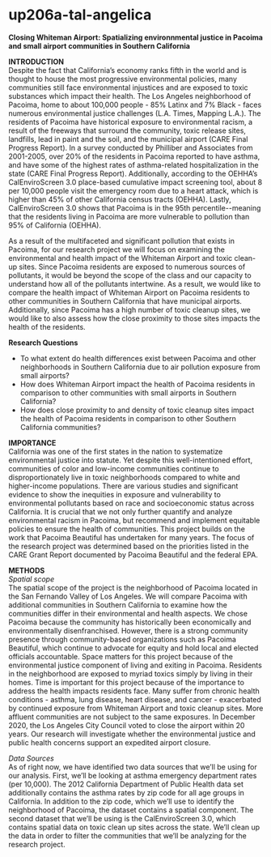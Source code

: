 # up206a-tal-angelica

**Closing Whiteman Airport: Spatializing environnmental justice in Pacoima and small airport communities in Southern California**

**INTRODUCTION**   
Despite the fact that California’s economy ranks fifth in the world and is thought to house the most progressive environmental policies, many communities still face environmental injustices and are exposed to toxic substances which impact their health. The Los Angeles neighborhood of Pacoima, home to about 100,000 people - 85% Latinx and 7% Black - faces numerous environmental justice challenges (L.A. Times, Mapping L.A.). The residents of Pacoima have historical exposure to environmental racism, a result of the freeways that surround the community, toxic release sites, landfills, lead in paint and the soil, and the municipal airport (CARE Final Progress Report). In a survey conducted by Philliber and Associates from 2001-2005, over 20% of the residents in Pacoima reported to have asthma, and have some of the highest rates of asthma-related hospitalization in the state (CARE Final Progress Report). Additionally, according to the OEHHA’s CalEnviroScreen 3.0 place-based cumulative impact screening tool, about 8 per 10,000 people visit the emergency room due to a heart attack, which is higher than 45% of other California census tracts (OEHHA). Lastly, CalEnviroScreen 3.0 shows that Pacoima is in the 95th percentile--meaning that the residents living in Pacoima are more vulnerable to pollution than 95% of California (OEHHA).

As a result of the multifaceted and significant pollution that exists in Pacoima, for our research project we will focus on examining the environmental and health impact of the Whiteman Airport and toxic clean-up sites. Since Pacoima residents are exposed to numerous sources of pollutants, it would be beyond the scope of the class and our capacity to understand how all of the pollutants intertwine. As a result, we would like to compare the health impact of Whiteman Airport on Pacoima residents to other communities in Southern California that have municipal airports. Additionally, since Pacoima has a high number of toxic cleanup sites, we would like to also assess how the close proximity to those sites impacts the health of the residents. 


**Research Questions**   
   * To what extent do health differences exist between Pacoima and other neighborhoods in Southern California due to air pollution exposure from small airports?
   * How does Whiteman Airport impact the health of Pacoima residents in comparison to other communities with small airports in Southern California?
   * How does close proximity to and density of toxic cleanup sites impact the health of Pacoima residents in comparison to other Southern California communities?

**IMPORTANCE**   
California was one of the first states in the nation to systematize environmental justice into statute. Yet despite this well-intentioned effort, communities of color and low-income communities continue to disproportionately live in toxic neighborhoods compared to white and higher-income populations. There are various studies and significant evidence to show the inequities in exposure and vulnerability to environmental pollutants based on race and socioeconomic status across California. It is crucial that we not only further quantify and analyze environmental racism in Pacoima, but recommend and implement equitable policies to ensure the health of communities. This project builds on the work that Pacoima Beautiful has undertaken for many years. The focus of the research project was determined based on the priorities listed in the CARE Grant Report documented by Pacoima Beautiful and the federal EPA.

**METHODS**   
*Spatial scope*   
The spatial scope of the project is the neighborhood of Pacoima located in the San Fernando Valley of Los Angeles. We will compare Pacoima with additional communities in Southern California to examine how the communities differ in their environmental and health aspects. We chose Pacoima because the community has historically been economically and environmentally disenfranchised. However, there is a strong community presence through community-based organizations such as Pacoima Beautiful, which continue to advocate for equity and hold local and elected officials accountable. Space matters for this project because of the environmental justice component of living and exiting in Pacoima. Residents in the neighborhood are exposed to myriad toxics simply by living in their homes. Time is important for this project because of the importance to address the health impacts residents face. Many suffer from chronic health conditions - asthma, lung disease, heart disease, and cancer - exacerbated by continued exposure from Whiteman Airport and toxic cleanup sites. More affluent communities are not subject to the same exposures. In December 2020, the Los Angeles City Council voted to close the airport within 20 years. Our research will investigate whether the environmental justice and public health concerns support an expedited airport closure.

*Data Sources*   
As of right now, we have identified two data sources that we’ll be using for our analysis. First, we’ll be looking at asthma emergency department rates (per 10,000). The 2012 California Department of Public Health data set additionally contains the asthma rates by zip code for all age groups in California. In addition to the zip code, which we’ll use to identify the neighborhood of Pacoima, the dataset contains a spatial component. The second dataset that we’ll be using is the CalEnviroScreen 3.0, which contains spatial data on toxic clean up sites across the state. We’ll clean up the data in order to filter the communities that we’ll be analyzing for the research project. 

